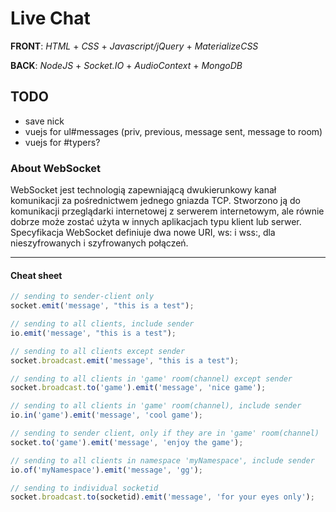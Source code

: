 # Live Chat

**FRONT**: *HTML* + *CSS* + *Javascript/jQuery* + *MaterializeCSS*

**BACK**: *NodeJS* + *Socket.IO* + *AudioContext* + *MongoDB*

## TODO
- save nick
- vuejs for ul#messages (priv, previous, message sent, message to room)
- vuejs for #typers?


### About WebSocket

WebSocket jest technologią zapewniającą dwukierunkowy kanał komunikacji za pośrednictwem jednego gniazda TCP. Stworzono ją do komunikacji przeglądarki internetowej z serwerem internetowym, ale równie dobrze może zostać użyta w innych aplikacjach typu klient lub serwer. Specyfikacja WebSocket definiuje dwa nowe URI, ws: i wss:, dla nieszyfrowanych i szyfrowanych połączeń.

------------

#### Cheat sheet

```javascript
// sending to sender-client only
socket.emit('message', "this is a test");

// sending to all clients, include sender
io.emit('message', "this is a test");

// sending to all clients except sender
socket.broadcast.emit('message', "this is a test");

// sending to all clients in 'game' room(channel) except sender
socket.broadcast.to('game').emit('message', 'nice game');

// sending to all clients in 'game' room(channel), include sender
io.in('game').emit('message', 'cool game');

// sending to sender client, only if they are in 'game' room(channel)
socket.to('game').emit('message', 'enjoy the game');

// sending to all clients in namespace 'myNamespace', include sender
io.of('myNamespace').emit('message', 'gg');

// sending to individual socketid
socket.broadcast.to(socketid).emit('message', 'for your eyes only');
```
